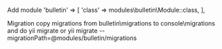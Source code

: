 Add module
'bulletin' => [
  'class' => modules\bulletin\Module::class,
],

Migration
copy migrations from bulletin\migrations to console\migrations and do yii migrate
or
yii migrate --migrationPath=@modules/bulletin/migrations

